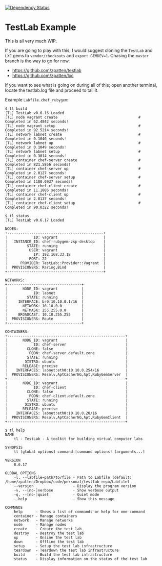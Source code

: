 [![Dependency Status](https://gemnasium.com/zpatten/testlab-repo.png)](https://gemnasium.com/zpatten/testlab-repo)

# TestLab Example

This is all very much WIP.

If you are going to play with this; I would suggest cloning the `TestLab` and `LXC` gems to `vendor/checkouts` and `export GEMDEV=1`.  Chasing the `master` branch is the way to go for now.

* https://github.com/zpatten/testlab
* https://github.com/zpatten/lxc

If you want to see what is going on during all of this; open another terminal, locate the testlab.log file and proceed to tail it.

Example `Labfile.chef_rubygem`:

    $ tl build
    [TL] TestLab v0.6.16 Loaded
    [TL] node vagrant create                                     # Completed in 62.4842 seconds!
    [TL] node vagrant setup                                      # Completed in 92.5214 seconds!
    [TL] network labnet create                                   # Completed in 0.1040 seconds!
    [TL] network labnet up                                       # Completed in 0.1049 seconds!
    [TL] network labnet setup                                    # Completed in 0.3014 seconds!
    [TL] container chef-server create                            # Completed in 821.5866 seconds!
    [TL] container chef-server up                                # Completed in 2.0127 seconds!
    [TL] container chef-server setup                             # Completed in 1180.0937 seconds!
    [TL] container chef-client create                            # Completed in 11.1886 seconds!
    [TL] container chef-client up                                # Completed in 2.0137 seconds!
    [TL] container chef-client setup                             # Completed in 90.0322 seconds!

    $ tl status
    [TL] TestLab v0.6.17 Loaded

    NODES:
    +--------------------------------------------+
    |            ID: vagrant                     |
    |   INSTANCE_ID: chef-rubygem-zsp-desktop    |
    |         STATE: running                     |
    |          USER: vagrant                     |
    |            IP: 192.168.33.18               |
    |          PORT: 22                          |
    |      PROVIDER: TestLab::Provider::Vagrant  |
    |  PROVISIONERS: Raring,Bind                 |
    +--------------------------------------------+

    NETWORKS:
    +----------------------------------+
    |       NODE_ID: vagrant           |
    |            ID: labnet            |
    |         STATE: running           |
    |     INTERFACE: br0:10.10.0.1/16  |
    |       NETWORK: 10.10.0.0         |
    |       NETMASK: 255.255.0.0       |
    |     BROADCAST: 10.10.255.255     |
    |  PROVISIONERS: Route             |
    +----------------------------------+

    CONTAINERS:
    +------------------------------------------------------+
    |       NODE_ID: vagrant                               |
    |            ID: chef-server                           |
    |         CLONE: false                                 |
    |          FQDN: chef-server.default.zone              |
    |         STATE: running                               |
    |        DISTRO: ubuntu                                |
    |       RELEASE: precise                               |
    |    INTERFACES: labnet:eth0:10.10.0.254/16            |
    |  PROVISIONERS: Resolv,AptCacherNG,Apt,RubyGemServer  |
    +------------------------------------------------------+
    |       NODE_ID: vagrant                               |
    |            ID: chef-client                           |
    |         CLONE: false                                 |
    |          FQDN: chef-client.default.zone              |
    |         STATE: running                               |
    |        DISTRO: ubuntu                                |
    |       RELEASE: precise                               |
    |    INTERFACES: labnet:eth0:10.10.0.20/16             |
    |  PROVISIONERS: Resolv,AptCacherNG,Apt,RubyGemClient  |
    +------------------------------------------------------+

    $ tl help
    NAME
        tl - TestLab - A toolkit for building virtual computer labs

    SYNOPSIS
        tl [global options] command [command options] [arguments...]

    VERSION
        0.6.17

    GLOBAL OPTIONS
        -l, --labfile=path/to/file - Path to Labfile (default: /home/zpatten/Dropbox/code/personal/testlab-repo/Labfile)
        --version                  - Display the program version
        -v, --[no-]verbose         - Show verbose output
        -q, --[no-]quiet           - Quiet mode
        --help                     - Show this message

    COMMANDS
        help      - Shows a list of commands or help for one command
        container - Manage containers
        network   - Manage networks
        node      - Manage nodes
        create    - Create the test lab
        destroy   - Destroy the test lab
        up        - Online the test lab
        down      - Offline the test lab
        setup     - Setup the test lab infrastructure
        teardown  - Teardown the test lab infrastructure
        build     - Build the test lab infrastructure
        status    - Display information on the status of the test lab
